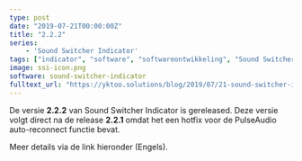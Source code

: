 ```yaml
---
type: post
date: "2019-07-21T00:00:00Z"
title: "2.2.2"
series:
    - 'Sound Switcher Indicator'
tags: ["indicator", "software", "softwareontwikkeling", "Sound Switcher Indicator", "Ubuntu"]
image: ssi-icon.png
software: sound-switcher-indicator
fulltext_url: "https://yktoo.solutions/blog/2019/07/21-sound-switcher-indicator-2.2.2/"
---
```


De versie **2.2.2** van Sound Switcher Indicator is gereleased. Deze versie volgt direct na de release **2.2.1** omdat het een hotfix voor de PulseAudio auto-reconnect functie bevat.

Meer details via de link hieronder (Engels).
